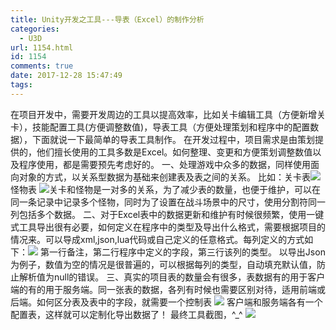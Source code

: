 ```yaml
---
title: Unity开发之工具---导表（Excel）的制作分析
categories:
  - U3D
url: 1154.html
id: 1154
comments: true
date: 2017-12-28 15:47:49
tags:
---
```


在项目开发中，需要开发周边的工具以提高效率，比如关卡编辑工具（方便新增关卡），技能配置工具(方便调整数值)，导表工具（方便处理策划和程序中的配置数据），下面就说一下最简单的导表工具制作。 在开发过程中，项目需求是由策划提供的，他们擅长使用的工具多数是Excel。如何整理、变更和方便策划调整数值以及程序使用，都是需要预先考虑好的。 一、处理游戏中众多的数据，同样使用面向对象的方式，以关系型数据为基础来创建表及表之间的关系。 比如：关卡表![](http://www.le-more.com/wp-content/uploads/2017/12/export_tool_01-1.png) 怪物表 ![](http://www.le-more.com/wp-content/uploads/2017/12/export_tool_02.png)关卡和怪物是一对多的关系，为了减少表的数量，也便于维护，可以在同一条记录中记录多个怪物，同时为了设置在战斗场景中的尺寸，使用分割符同一列包括多个数据。 二、对于Excel表中的数据更新和维护有时候很频繁，使用一键式工具导出很有必要，如何定义在程序中的类型及导出什么格式，需要根据项目的情况来。可以导成xml,json,lua代码或自己定义的任意格式。每列定义的方式如下：![](http://www.le-more.com/wp-content/uploads/2017/12/export_tool_03.png) 第一行备注，第二行程序中定义的字段，第三行该列的类型。 以导出Json为例子，数值为空的情况是很普遍的，可以根据每列的类型，自动填充默认值，防止解析值为null的错误。 三、真实的项目表的数量会有很多，表数据有的用于客户端的有的用于服务端。同一张表的数据，各列有时候也需要区别对待，适用前端或后端。如何区分表及表中的字段，就需要一个控制表 ![](http://www.le-more.com/wp-content/uploads/2017/12/export_tool_04.png) 客户端和服务端各有一个配置表，这样就可以定制化导出数据了！ 最终工具截图，^_^ ![](http://www.le-more.com/wp-content/uploads/2017/12/export_tool_06.png)